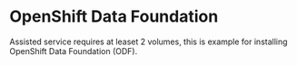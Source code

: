 # OpenShift Data Foundation
Assisted service requires at leaset 2 volumes, this is example for installing OpenShift Data Foundation (ODF).